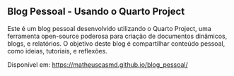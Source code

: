 ## Blog Pessoal - Usando o Quarto Project

Este é um blog pessoal desenvolvido utilizando o Quarto Project, uma ferramenta open-source poderosa para criação de documentos dinâmicos, blogs, e relatórios. O objetivo deste blog é compartilhar conteúdo pessoal, como ideias, tutoriais, e reflexões.

Disponível em: https://matheuscasmd.github.io/blog_pessoal/
